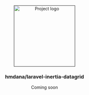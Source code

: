 <p align="center">
  <a href="" rel="noopener">
 <img width=200px height=200px src="https://i.imgur.com/6wj0hh6.jpg" alt="Project logo"></a>
</p>

<h3 align="center">hmdana/laravel-inertia-datagrid</h3>

<div align="center">
  Coming soon
</div>
